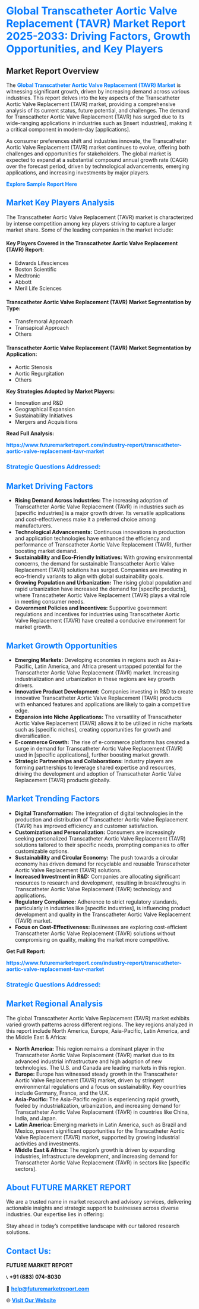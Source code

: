<h1 style="color: #007BFF;">Global Transcatheter Aortic Valve Replacement (TAVR) Market Report 2025-2033: Driving Factors, Growth Opportunities, and Key Players</h1>

<section id="overview">
<h2>Market Report Overview</h2>
<p>The <a href="https://www.futuremarketreport.com/industry-report/transcatheter-aortic-valve-replacement-tavr-market" style="color: #007BFF; text-decoration: none;"><strong>Global Transcatheter Aortic Valve Replacement (TAVR) Market</strong></a> is witnessing significant growth, driven by increasing demand across various industries. This report delves into the key aspects of the Transcatheter Aortic Valve Replacement (TAVR) market, providing a comprehensive analysis of its current status, future potential, and challenges. The demand for Transcatheter Aortic Valve Replacement (TAVR) has surged due to its wide-ranging applications in industries such as [insert industries], making it a critical component in modern-day [applications].</p>
<p>As consumer preferences shift and industries innovate, the Transcatheter Aortic Valve Replacement (TAVR) market continues to evolve, offering both challenges and opportunities for stakeholders. The global market is expected to expand at a substantial compound annual growth rate (CAGR) over the forecast period, driven by technological advancements, emerging applications, and increasing investments by major players.</p>
</section>

<section id="overview">
<p><a href="https://www.futuremarketreport.com/request-sample/reportId=80068" style="color: #007BFF; text-decoration: none;"><strong>Explore Sample Report Here</strong></a></p>
</section>

<section id="key-players">
<h2 style="color: #007BFF;">Market Key Players Analysis</h2>
<p>The Transcatheter Aortic Valve Replacement (TAVR) market is characterized by intense competition among key players striving to capture a larger market share. Some of the leading companies in the market include:</p>
<h4>Key Players Covered in the Transcatheter Aortic Valve Replacement (TAVR) Report:</h4>
<ul><li>Edwards Lifesciences</li><li>Boston Scientific</li><li>Medtronic</li><li>Abbott</li><li>Meril Life Sciences</li></ul>
<h4>Transcatheter Aortic Valve Replacement (TAVR) Market Segmentation by Type:</h4>
<ul><li>Transfemoral Approach</li><li>Transapical Approach</li><li>Others</li></ul>

<h4>Transcatheter Aortic Valve Replacement (TAVR) Market Segmentation by Application:</h4>
<ul><li>Aortic Stenosis</li><li>Aortic Regurgitation</li><li>Others</li></ul>
<p><strong>Key Strategies Adopted by Market Players:</strong></p>
<ul>
<li>Innovation and R&D</li>
<li>Geographical Expansion</li>
<li>Sustainability Initiatives</li>
<li>Mergers and Acquisitions</li>
</ul>
</section>

<section>
<p><strong>Read Full Analysis: </strong></p><a href="https://www.futuremarketreport.com/industry-report/transcatheter-aortic-valve-replacement-tavr-market" style="color: #007BFF; text-decoration: none;"><strong>https://www.futuremarketreport.com/industry-report/transcatheter-aortic-valve-replacement-tavr-market</strong></a>
<h3 style="color: #007BFF;">Strategic Questions Addressed:</h3>
</section>

<section id="driving-factors">
<h2 style="color: #007BFF;">Market Driving Factors</h2>
<ul>
<li><strong>Rising Demand Across Industries:</strong> The increasing adoption of Transcatheter Aortic Valve Replacement (TAVR) in industries such as [specific industries] is a major growth driver. Its versatile applications and cost-effectiveness make it a preferred choice among manufacturers.</li>
<li><strong>Technological Advancements:</strong> Continuous innovations in production and application technologies have enhanced the efficiency and performance of Transcatheter Aortic Valve Replacement (TAVR), further boosting market demand.</li>
<li><strong>Sustainability and Eco-Friendly Initiatives:</strong> With growing environmental concerns, the demand for sustainable Transcatheter Aortic Valve Replacement (TAVR) solutions has surged. Companies are investing in eco-friendly variants to align with global sustainability goals.</li>
<li><strong>Growing Population and Urbanization:</strong> The rising global population and rapid urbanization have increased the demand for [specific products], where Transcatheter Aortic Valve Replacement (TAVR) plays a vital role in meeting consumer needs.</li>
<li><strong>Government Policies and Incentives:</strong> Supportive government regulations and incentives for industries using Transcatheter Aortic Valve Replacement (TAVR) have created a conducive environment for market growth.</li>
</ul>
</section>

<section id="growth-opportunities">
<h2 style="color: #007BFF;">Market Growth Opportunities</h2>
<ul>
<li><strong>Emerging Markets:</strong> Developing economies in regions such as Asia-Pacific, Latin America, and Africa present untapped potential for the Transcatheter Aortic Valve Replacement (TAVR) market. Increasing industrialization and urbanization in these regions are key growth drivers.</li>
<li><strong>Innovative Product Development:</strong> Companies investing in R&D to create innovative Transcatheter Aortic Valve Replacement (TAVR) products with enhanced features and applications are likely to gain a competitive edge.</li>
<li><strong>Expansion into Niche Applications:</strong> The versatility of Transcatheter Aortic Valve Replacement (TAVR) allows it to be utilized in niche markets such as [specific niches], creating opportunities for growth and diversification.</li>
<li><strong>E-commerce Growth:</strong> The rise of e-commerce platforms has created a surge in demand for Transcatheter Aortic Valve Replacement (TAVR) used in [specific applications], further boosting market growth.</li>
<li><strong>Strategic Partnerships and Collaborations:</strong> Industry players are forming partnerships to leverage shared expertise and resources, driving the development and adoption of Transcatheter Aortic Valve Replacement (TAVR) products globally.</li>
</ul>
</section>

<section id="trending-factors">
<h2 style="color: #007BFF;">Market Trending Factors</h2>
<ul>
<li><strong>Digital Transformation:</strong> The integration of digital technologies in the production and distribution of Transcatheter Aortic Valve Replacement (TAVR) has improved efficiency and customer satisfaction.</li>
<li><strong>Customization and Personalization:</strong> Consumers are increasingly seeking personalized Transcatheter Aortic Valve Replacement (TAVR) solutions tailored to their specific needs, prompting companies to offer customizable options.</li>
<li><strong>Sustainability and Circular Economy:</strong> The push towards a circular economy has driven demand for recyclable and reusable Transcatheter Aortic Valve Replacement (TAVR) solutions.</li>
<li><strong>Increased Investment in R&D:</strong> Companies are allocating significant resources to research and development, resulting in breakthroughs in Transcatheter Aortic Valve Replacement (TAVR) technology and applications.</li>
<li><strong>Regulatory Compliance:</strong> Adherence to strict regulatory standards, particularly in industries like [specific industries], is influencing product development and quality in the Transcatheter Aortic Valve Replacement (TAVR) market.</li>
<li><strong>Focus on Cost-Effectiveness:</strong> Businesses are exploring cost-efficient Transcatheter Aortic Valve Replacement (TAVR) solutions without compromising on quality, making the market more competitive.</li>
</ul>
</section>

<section>
<p><strong>Get Full Report: </strong></p><a href="https://www.futuremarketreport.com/industry-report/transcatheter-aortic-valve-replacement-tavr-market" style="color: #007BFF; text-decoration: none;"><strong>https://www.futuremarketreport.com/industry-report/transcatheter-aortic-valve-replacement-tavr-market</strong></a>
<h3 style="color: #007BFF;">Strategic Questions Addressed:</h3>
</section>


<section id="regional-analysis">
<h2 style="color: #007BFF;">Market Regional Analysis</h2>
<p>The global Transcatheter Aortic Valve Replacement (TAVR) market exhibits varied growth patterns across different regions. The key regions analyzed in this report include North America, Europe, Asia-Pacific, Latin America, and the Middle East & Africa:</p>
<ul>
<li><strong>North America:</strong> This region remains a dominant player in the Transcatheter Aortic Valve Replacement (TAVR) market due to its advanced industrial infrastructure and high adoption of new technologies. The U.S. and Canada are leading markets in this region.</li>
<li><strong>Europe:</strong> Europe has witnessed steady growth in the Transcatheter Aortic Valve Replacement (TAVR) market, driven by stringent environmental regulations and a focus on sustainability. Key countries include Germany, France, and the U.K.</li>
<li><strong>Asia-Pacific:</strong> The Asia-Pacific region is experiencing rapid growth, fueled by industrialization, urbanization, and increasing demand for Transcatheter Aortic Valve Replacement (TAVR) in countries like China, India, and Japan.</li>
<li><strong>Latin America:</strong> Emerging markets in Latin America, such as Brazil and Mexico, present significant opportunities for the Transcatheter Aortic Valve Replacement (TAVR) market, supported by growing industrial activities and investments.</li>
<li><strong>Middle East & Africa:</strong> The region’s growth is driven by expanding industries, infrastructure development, and increasing demand for Transcatheter Aortic Valve Replacement (TAVR) in sectors like [specific sectors].</li>
</ul>
</section>

<footer>
<h2 style="color: #007BFF;">About FUTURE MARKET REPORT</h2>
<p>We are a trusted name in market research and advisory services, delivering actionable insights and strategic support to businesses across diverse industries. Our expertise lies in offering:</p>

<p>Stay ahead in today’s competitive landscape with our tailored research solutions.</p>

<h2 style="color: #007BFF;">Contact Us:</h2>
<p><strong>FUTURE MARKET REPORT</strong></p>
<p>📞 <strong>+91 (883) 074-8030</strong></p>
<p>📧 <strong><a href="mailto:help@futuremarketreport.com" style="color: #007BFF;">help@futuremarketreport.com</a></strong></p>
<p>🌐 <strong><a href="https://www.futuremarketreport.com/" style="color: #007BFF;">Visit Our Website</a></strong></p>
</footer>